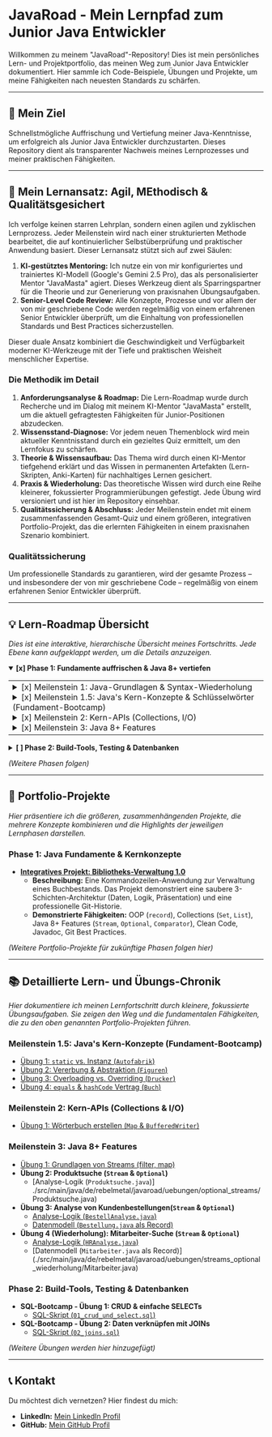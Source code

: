 # JavaRoad - Mein Lernpfad zum Junior Java Entwickler

Willkommen zu meinem "JavaRoad"-Repository! Dies ist mein persönliches Lern- und Projektportfolio, das meinen Weg zum Junior Java Entwickler dokumentiert. Hier sammle ich Code-Beispiele, Übungen und Projekte, um meine Fähigkeiten nach neuesten Standards zu schärfen.

---

## 🎯 Mein Ziel

Schnellstmögliche Auffrischung und Vertiefung meiner Java-Kenntnisse, um erfolgreich als Junior Java Entwickler durchzustarten. Dieses Repository dient als transparenter Nachweis meines Lernprozesses und meiner praktischen Fähigkeiten.

---


## 🧭 Mein Lernansatz: Agil, MEthodisch & Qualitätsgesichert


Ich verfolge keinen starren Lehrplan, sondern einen agilen und zyklischen Lernprozess. Jeder Meilenstein wird nach einer strukturierten Methode bearbeitet, die auf kontinuierlicher Selbstüberprüfung und praktischer Anwendung basiert. Dieser Lernansatz stützt sich auf zwei Säulen:

1.  **KI-gestütztes Mentoring:** Ich nutze ein von mir konfiguriertes und trainiertes KI-Modell (Google's Gemini 2.5 Pro), das als personalisierter Mentor "JavaMasta" agiert. Dieses Werkzeug dient als Sparringspartner für die Theorie und zur Generierung von praxisnahen Übungsaufgaben.
2.  **Senior-Level Code Review:** Alle Konzepte, Prozesse und vor allem der von mir geschriebene Code werden regelmäßig von einem erfahrenen Senior Entwickler überprüft, um die Einhaltung von professionellen Standards und Best Practices sicherzustellen.

Dieser duale Ansatz kombiniert die Geschwindigkeit und Verfügbarkeit moderner KI-Werkzeuge mit der Tiefe und praktischen Weisheit menschlicher Expertise.

### Die Methodik im Detail

1.  **Anforderungsanalyse & Roadmap:** Die Lern-Roadmap wurde durch Recherche und im Dialog mit meinem KI-Mentor "JavaMasta" erstellt, um die aktuell gefragtesten Fähigkeiten für Junior-Positionen abzudecken.
2.  **Wissensstand-Diagnose:** Vor jedem neuen Themenblock wird mein aktueller Kenntnisstand durch ein gezieltes Quiz ermittelt, um den Lernfokus zu schärfen.
3.  **Theorie & Wissensaufbau:** Das Thema wird durch einen KI-Mentor tiefgehend erklärt und das Wissen in permanenten Artefakten (Lern-Skripten, Anki-Karten) für nachhaltiges Lernen gesichert.
4.  **Praxis & Wiederholung:** Das theoretische Wissen wird durch eine Reihe kleinerer, fokussierter Programmierübungen gefestigt. Jede Übung wird versioniert und ist hier im Repository einsehbar.
5.  **Qualitätssicherung & Abschluss:** Jeder Meilenstein endet mit einem zusammenfassenden Gesamt-Quiz und einem größeren, integrativen Portfolio-Projekt, das die erlernten Fähigkeiten in einem praxisnahen Szenario kombiniert.

### Qualitätssicherung
Um professionelle Standards zu garantieren, wird der gesamte Prozess – und insbesondere der von mir geschriebene Code – regelmäßig von einem erfahrenen Senior Entwickler überprüft.

---

## 💡 Lern-Roadmap Übersicht

*Dies ist eine interaktive, hierarchische Übersicht meines Fortschritts. Jede Ebene kann aufgeklappt werden, um die Details anzuzeigen.*

<details open>
<summary><b> [x] Phase 1: Fundamente auffrischen & Java 8+ vertiefen</b></summary>
<table>
<tr>
<td>

<details>
<summary>     [x] Meilenstein 1: Java-Grundlagen & Syntax-Wiederholung</summary>
<br>

- [x] Thema: JVM & Java-Ökosystem
- [x] Thema: Grundlegende Syntax

</details>
<details>
<summary>     [x] Meilenstein 1.5: Java's Kern-Konzepte & Schlüsselwörter (Fundament-Bootcamp)</summary>
<br>

- [x] Thema: `static` vs. Instanz
- [x] Thema: Zugriffsmodifikatoren
- [x] Thema: Konstruktoren, `this` und `super`
- [x] Thema: `final`
- [x] Thema: Die `Object`-Klasse (`equals`, `hashCode`, `toString`)
- [x] Thema: `abstract class` vs. `interface`
- [x] Thema: Methoden-Überladung vs. -Überschreidung

</details>
<details>
<summary>     [x] Meilenstein 2: Kern-APIs (Collections, I/O)</summary>
<br>

- [x] Thema: Das Java Collections Framework
- [x] Thema: Einfache Dateiein- und -ausgabe

</details>
<details>
<summary>     [x] Meilenstein 3: Java 8+ Features</summary>
<br>

- [x] Thema: Lambdas & Funktionale Interfaces
- [x] Thema: Die Java Stream API
- [x] Thema: Der `Optional<T>`-Typ

</details>

</td>
</tr>
</table>
</details>

<details>
<summary><b> [ ] Phase 2: Build-Tools, Testing & Datenbanken</b></summary>
<table>
<tr>
<td>

- [x] Meilenstein: Maven/Gradle
- [x] Meilenstein: JUnit 5 & Mockito
- [x] Meilenstein: Grundlagen der Integrationstests
- [x] Meilenstein: SQL-Grundlagen & JDBC
- [x] **SQL-Bootcamp:** Praxis-Training für SQL mit DBeaver & H2

</td>
</tr>
</table>
</details>

*(Weitere Phasen folgen)*

---

## 🚀 Portfolio-Projekte

*Hier präsentiere ich die größeren, zusammenhängenden Projekte, die mehrere Konzepte kombinieren und die Highlights der jeweiligen Lernphasen darstellen.*

### Phase 1: Java Fundamente & Kernkonzepte
- **[Integratives Projekt: Bibliotheks-Verwaltung 1.0](src/main/java/de/rebelmetal/javaroad/portfolioprojekt/)**
  - **Beschreibung:** Eine Kommandozeilen-Anwendung zur Verwaltung eines Buchbestands. Das Projekt demonstriert eine saubere 3-Schichten-Architektur (Daten, Logik, Präsentation) und eine professionelle Git-Historie.
  - **Demonstrierte Fähigkeiten:** OOP (`record`), Collections (`Set`, `List`), Java 8+ Features (`Stream`, `Optional`, `Comparator`), Clean Code, Javadoc, Git Best Practices.

*(Weitere Portfolio-Projekte für zukünftige Phasen folgen hier)*

---

## 📚 Detaillierte Lern- und Übungs-Chronik

*Hier dokumentiere ich meinen Lernfortschritt durch kleinere, fokussierte Übungsaufgaben. Sie zeigen den Weg und die fundamentalen Fähigkeiten, die zu den oben genannten Portfolio-Projekten führen.*

### Meilenstein 1.5: Java's Kern-Konzepte (Fundament-Bootcamp)
- [Übung 1: `static` vs. Instanz (`Autofabrik`)](./src/main/java/de/rebelmetal/javaroad/bootcamp/statics/Autofabrik.java)
- [Übung 2: Vererbung & Abstraktion (`Figuren`)](./src/main/java/de/rebelmetal/javaroad/bootcamp/vererbung/)
- [Übung 3: Overloading vs. Overriding (`Drucker`)](./src/main/java/de/rebelmetal/javaroad/bootcamp/overloading_vs_overriding/)
- [Übung 4: `equals` & `hashCode` Vertrag (`Buch`)](./src/main/java/de/rebelmetal/javaroad/bootcamp/equals_hashcode/)

### Meilenstein 2: Kern-APIs (Collections & I/O)
- [Übung 1: Wörterbuch erstellen (`Map` & `BufferedWriter`)](./src/main/java/de/rebelmetal/javaroad/uebungen/collections_io/WoerterbuchManager.java)

### Meilenstein 3: Java 8+ Features
- [Übung 1: Grundlagen von Streams (filter, map)](./src/main/java/de/rebelmetal/javaroad/uebungen/streams_lambdas/Datenverarbeitung.java)
- **Übung 2: Produktsuche (`Stream` & `Optional`)**
  - [Analyse-Logik (`Produktsuche.java`)] ./src/main/java/de/rebelmetal/javaroad/uebungen/optional_streams/Produktsuche.java)
- **Übung 3: Analyse von Kundenbestellungen(`Stream` & `Optional`)**
  - [Analyse-Logik (`BestellAnalyse.java`)](./src/main/java/de/rebelmetal/javaroad/uebungen/streams_optional_vertiefung/BestellAnalyse.java)
  - [Datenmodell (`Bestellung.java` als Record)](./src/main/java/de/rebelmetal/javaroad/uebungen/streams_optional_vertiefung/Bestellung.java)
- **Übung 4 (Wiederholung): Mitarbeiter-Suche (`Stream` & `Optional`)**
  - [Analyse-Logik (`HRAnalyse.java`)](./src/main/java/de/rebelmetal/javaroad/uebungen/streams_optional_wiederholung/HRAnalyse.java)
  - [Datenmodell (`Mitarbeiter.java` als Record)] (./src/main/java/de/rebelmetal/javaroad/uebungen/streams_optional_wiederholung/Mitarbeiter.java)

### Phase 2: Build-Tools, Testing & Datenbanken
- **SQL-Bootcamp - Übung 1: CRUD & einfache SELECTs**
  - [SQL-Skript (`01_crud_und_select.sql`)](./sql-uebungen/01_crud_und_select.sql)
- **SQL-Bootcamp - Übung 2: Daten verknüpfen mit JOINs**
  - [SQL-Skript (`02_joins.sql`)](./sql-uebungen/02_joins.sql)

*(Weitere Übungen werden hier hinzugefügt)*

---

## 📞 Kontakt

Du möchtest dich vernetzen? Hier findest du mich:
- **LinkedIn:** [Mein LinkedIn Profil](https://www.linkedin.com/in/christoph-breddin-735b1b2a7/)
- **GitHub:** [Mein GitHub Profil](https://github.com/RebelMetal-dev)